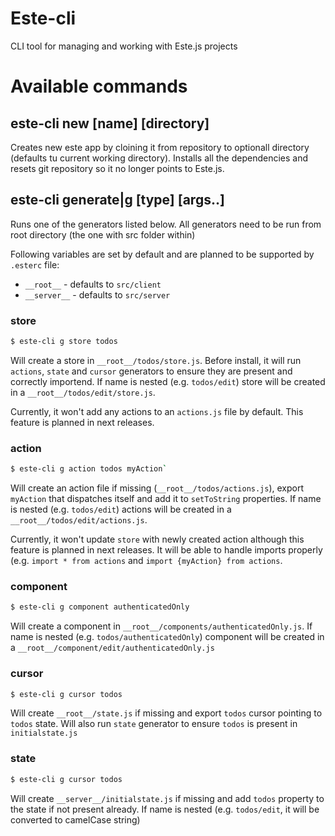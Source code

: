 Este-cli
==========
CLI tool for managing and working with Este.js projects

# Available commands

## este-cli new [name] [directory]
Creates new este app by cloining it from repository to optionall directory (defaults tu current working directory). Installs all the dependencies and resets git repository so it no longer points to Este.js.

## este-cli generate|g [type] [args..]
Runs one of the generators listed below. All generators need to be run from root directory (the one with src folder within)

Following variables are set by default and are planned to be supported by `.esterc` file:
- `__root__` - defaults to `src/client`
- `__server__` - defaults to `src/server`

### store
```bash
$ este-cli g store todos
```
Will create a store in `__root__/todos/store.js`. Before install, it will run `actions`, `state` and `cursor` generators to ensure they are present and correctly importend. If name is nested (e.g. `todos/edit`) store will be created in a `__root__/todos/edit/store.js`.

Currently, it won't add any actions to an `actions.js` file by default. This feature is planned in next releases.

### action
```bash
$ este-cli g action todos myAction`
```
Will create an action file if missing (`__root__/todos/actions.js`), export `myAction` that dispatches itself and add it to `setToString` properties. If name is nested (e.g. `todos/edit`) actions will be created in a `__root__/todos/edit/actions.js`. 

Currently, it won't update `store` with newly created action although this feature is planned in next releases. It will be able to handle imports properly (e.g. `import * from actions` and `import {myAction} from actions`.

### component
```bash
$ este-cli g component authenticatedOnly
```
Will create a component in `__root__/components/authenticatedOnly.js`. If name is nested (e.g. `todos/authenticatedOnly`) component will be created in a `__root__/component/edit/authenticatedOnly.js`

### cursor
```bash
$ este-cli g cursor todos
```
Will create `__root__/state.js` if missing and export `todos` cursor pointing to `todos` state. Will also run `state` generator to ensure `todos` is present in `initialstate.js`

### state
```bash
$ este-cli g cursor todos
```
Will create `__server__/initialstate.js` if missing and add `todos` property to the state if not present already. If name is nested (e.g. `todos/edit`, it will be converted to camelCase string)
